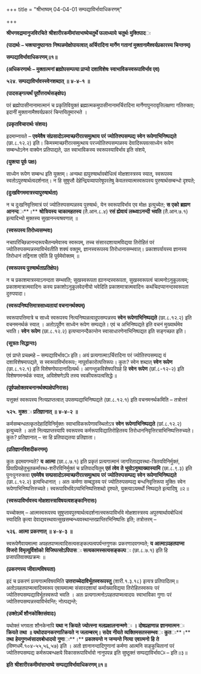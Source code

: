 +++
title = "श्रीभाष्यम् 04-04-01 सम्पद्याविर्भावाधिकरणम्"

+++


**श्रीभगवद्रामानुजविरचिते** **श्रीशारीरकमीमांसाभाष्येचतुर्थे फलाध्याये** **चतुर्थः मुक्तिपाद**ः

**(पादार्थः – भक्त्यानुष्ठानतः निष्पन्नमोक्षोपायत्वात् अर्चिरादिना मार्गेण गतानां मुक्तानामैश्वर्यप्रकारस्य चिन्तनम्)**

**सम्पद्याविर्भावाधिकरणम्॥१॥**

**(अधिकरणार्थः – मुक्तात्मनां ब्रह्मोपसम्पत्या प्राप्यो दशाविशेषः स्वाभाविकस्वरूपाविर्भाव एव)**

**५२४**. **सम्पद्याविर्भावस्स्वेनशब्दात्** **॥** **४**–**४**–**१** **॥**

**(पादसङ्गत्यर्थं पूर्वोत्तरार्थसङ्क्षेपः)**

परं ब्रह्मोपासीनानामात्मानं च प्रकृतिवियुक्तं ब्रह्मात्मकमुपासीनानामर्चिरादिना मार्गेणापुनरावृत्तिलक्षणा गतिरुक्ता; इदानीं मुक्तानामैश्वर्यप्रकारं चिन्तयितुमारभते ।

**(प्रकृतविचारार्थः संशयः)**

इदमाम्नायते – **एवमेवैष** **संप्रसादोऽस्माच्छरीरात्समुत्थाय** **परं** **ज्योतिरुपसम्पद्य** **स्वेन** **रूपेणाभिनिष्पद्यते** (छा.८.१२.२) इति। किमस्माच्छरीरात्समुत्थाय परज्योतिरुपसम्पन्नस्य देवादिरूपवत्साध्येन रूपेण सम्बन्धोऽनेन वाक्येन प्रतिपाद्यते, उत स्वाभाविकस्य स्वरूपस्याविर्भाव इति संशये,

**(युक्त्या पूर्वः पक्षः)**

साध्येन रूपेण सम्बन्ध इति युक्तम्। अन्यथा ह्यपुरुषार्थावबोधित्वं मोक्षशास्त्रस्य स्यात्, स्वरूपस्य स्वतोऽपुरुषार्थत्वदर्शनात्। न हि सुषुप्तौ देहेन्द्रियव्यापारेषूपरतेषु केवलस्यात्मस्वरूपस्य पुरुषार्थसम्बन्धो दृश्यते;

**(दुःखविगममात्रस्यापुरुषार्थता)**

न च दुःखनिवृत्तिमात्रं परं ज्योतिरुपसम्पन्नस्य पुरुषार्थः, येन स्वरूपाविर्भाव एव मोक्षः इत्युच्येत; **स** **एको** **ब्रह्मण** **आनन्द**ः**।** **श्रोत्रियस्य** **चाकामहतस्य** (तै.आन.८.४) **रसं** **ह्येवायं** **लब्ध्वाऽनन्दी** **भवति** (तै.आन.७.१) इत्यादिभ्यो मुक्तस्य सुखानन्त्यश्रवणात् ॥

**(स्वरूपस्य तिरोध्यसम्भवः)**

नचापरिच्छिन्नानन्दरूपचैतन्यमेवास्य स्वरूपम्, तच्च संसारदशायामविद्यया तिरोहितं परं ज्योतिरुपसम्पन्नस्याविर्भवतीति शक्यं वक्तुम्, ज्ञानस्वरूपस्य तिरोधानासम्भवात्। प्रकाशपर्यायस्य ज्ञानस्य तिरोधानं
तद्विनाश एवेति हि पूर्वमेवोक्तम् ॥

**(स्वरूपस्य पुरुषार्थताप्रतिक्षेपः)**

न च प्रकाशमात्रस्याऽनन्दता सम्भवति; सुखस्वरूपता ह्यानन्दस्वरूपता, सुखस्वरूपत्वं चात्मनोऽनुकूलत्वम्; प्रकाशमात्रात्मवादिनः कस्य प्रकाशोऽनुकूलवेदनीयो भवेदिति प्रकाशमात्रात्मवादिनः कथंचिदप्यानन्दस्वरूपता दुरुपपादा।

**(स्वरूपनिष्पत्तिमात्रसाध्यतायां वचनानर्थक्यम्)**

स्वरूपापत्तिमात्रे च साध्ये स्वरूपस्य नित्यनिष्पन्नत्वादुपसम्पन्नस्य
**स्वेन** **रूपेणाभिनिष्पद्यते** (छा.८.१२.२) इति वचनमनर्थकं स्यात् । अतोऽपूर्वेण साध्येन रूपेण सम्पद्यते। एवं च अभिनिष्पद्यते इति वचनं मुख्यार्थमेव भवति। **स्वेन** **रूपेण** (छा.८.१२.२) इत्यप्यानन्दैकान्तेन स्वासाधारणेनाभिनिष्पद्यत इति सङ्गच्छत इति।

**(सूत्रतः सिद्धान्तः)**

एवं प्राप्ते प्रचक्ष्महे – सम्पद्याविर्भाव**ः** इति। अयं प्रत्यगात्माऽर्चिरादिना परं ज्योतिरुपसम्पद्य यं दशाविशेषमापद्यते, स स्वरूपाविर्भावरूपः; नापूर्वाकारोत्पत्तिरूपः। कुतः? स्वेन शब्दात्
**स्वेन** **रूपेण** (छा.८.१२.१) इति विशेषणोपादानादित्यर्थः। आगन्तुकविशेषपरिग्रहे हि **स्वेन** **रूपेण** (छां.८-१२-२) इति विशेषणमनर्थकं स्यात्, अविशेषणेऽपि तस्य स्वकीयरूपत्वसिद्धेः॥

**(पूर्वपक्षोक्तवचनानर्थक्याक्षेपनिरासः)**

यत्तूक्तं स्वरूपस्य नित्यप्राप्तत्वात् उपसम्पद्याभिनिष्पद्यते (छा.८.१२.१) इति वचनमनर्थकमिति – तत्रोत्तरं

**५२५**. **मुक्त**ः **प्रतिज्ञानात्** **॥** **४**–**४**–**२** **॥**

कर्मसम्बन्धतत्कृतदेहादिविनिर्मुक्तः स्वाभाविकरूपेणावस्थितोऽत्र
**स्वेन** **रूपेणाभिनिष्पद्यते** (छां.८.१२.२) इत्युच्यते । अतो नित्यप्राप्तस्यापि स्वरूपस्य कर्मरूपाविद्यातिरोहितस्य तिरोधाननिवृत्तिरत्राभिनिष्पत्तिरुच्यते। कुतः? प्रतिज्ञानात् – सा हि प्रतिपाद्यतया प्रतिज्ञाता।

**(प्रतिज्ञानविशदीकरणम्)**

कुतः इदमवगम्यते? **य** **आत्मा** (छा.८.७.१) इति प्रकृतं प्रत्यगात्मानं जागरिताद्यवस्था-त्रितयविनिर्मुक्तं, प्रियाप्रियहेतुभूतकर्मारब्ध-शरीरविनिर्मुक्तं च प्रतिपादयितुम् **एतं** **त्वेव** **ते** **भूयोऽनुव्याख्यास्यामि** (छा.८.९.३) इति पुनःपुनरुक्त्वा **एवमेवैष** **सम्प्रसादोऽस्माच्छरीरात्समुत्थाय** **परं** **ज्योतिरुपसम्पद्य** **स्वेन** **रूपेणाभिनिष्पद्यते** (छा.८.१२.२) इत्यभिधानात् । अतः कर्मणा सम्बद्धस्य परं ज्योतिरुपसम्पद्य बन्धनिवृत्तिरूपा मुक्तिः स्वेन रूपेणाभिनिष्पत्तिरुच्यते। स्वरूपाविर्भावेऽप्यभिनिष्पत्तिशब्दो दृश्यते, युक्त्याऽयमर्थो निष्पद्यते इत्यादिषु ॥२॥

**(स्वरूपाविर्भावस्य मोक्षशास्त्राविषयत्वशङ्कानिरासः)**

यच्चोक्तम् – आत्मस्वरूपस्य सुषुप्तावपुरुषार्थत्वदर्शनात्स्वरूपाविर्भावे मोक्षशास्त्रस्य अपुरुषार्थावबोधित्वं स्यादिति कृत्वा देवाद्यवस्थावत्सुखसम्बन्ध्यवस्थान्तरप्राप्तिरभिनिष्पत्तिः इति; तत्रोत्तरम् –

**५२६**. **आत्मा** **प्रकरणात्** **॥** **४**–**४**–**३** **॥**

स्वरूपेणैवायमात्मा अपहतपाप्मत्वादिसत्यसङ्कल्पत्वपर्यन्तगुणकः प्रकरणादवगम्यते; **य** **आत्माऽपहतपाप्मा** **विजरो** **विमृत्युर्विशोको** **विजिघत्सोऽपिपास**ः **सत्यकामस्सत्यसङ्कल्प**ः (छा.८.७.१) इति हि प्रजापतिवाक्यप्रक्रमः ॥

**(प्रकरणस्य जीवात्मविषयता)**

इदं च प्रकरणं प्रत्यगात्मविषयमिति **उत्तराच्चेदाविर्भूतस्वरूपस्तु** (शारी.१.३.१८) इत्यत्र प्रतिपादितम्॥ अतोऽपहतपाप्मत्वादिस्वरूप एवायमात्मा संसारदशायां कर्माख्याविद्यया तिरोहितस्वरूपः परं ज्योतिरुपसम्पद्याविर्भूतस्वरूपो भवति । अतः प्रत्यगात्मनोऽपहतपाप्मत्वादयः स्वाभाविका गुणाः परं ज्योतिरुपसम्पन्नस्याविर्भवन्ति; नोत्पद्यन्ते;

**(उक्तेऽर्थे शौनकोक्तिसंवादः)**

यथोक्तं भगवता शौनकेनापि **यथा** **न** **क्रियते** **ज्योत्स्ना** **मलप्रक्षालनान्मणे**ः **।** **दोषप्रहाणान्न** **ज्ञानमात्मन**ः **क्रियते** **तथा** **॥** **यथोदपानकरणात्क्रियते** **न** **जलाम्बरम्।** **सदेव** **नीयते** **व्यक्तिमसतस्सम्भव**ः **कुत**ः**।** **तथा** **हेयगुणध्वंसादवबोधादयो** **गुणा**ः**।** **प्रकाश्यन्ते** **न** **जन्यन्ते** **नित्या** **एवात्मनो** **हि** **ते** (विष्णधर्मे.१०४-५५,५६,५७) इति । अतो ज्ञानानन्दादिगुणानां कर्मणा आत्मनि सङ्कुचितानां परं ज्योतिरुपसम्पद्य कर्मरूपबन्धक्षये विकासरूपाविर्भावो नानुपपन्न इति सुष्ठूक्तं सम्पद्याविर्भाव**ः** – इति॥३॥

**इति** **श्रीशारीरकमीमांसाभाष्ये** **सम्पद्याविर्भावाधिकरणम्॥१॥**


